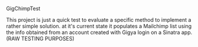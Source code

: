 GigChimpTest

This project is just a quick test to evaluate a specific method to implement a rather simple solution.
at it's current state it populates a Mailchimp list using the info obtained from an account created with Gigya login on a Sinatra app. (RAW TESTING PURPOSES)